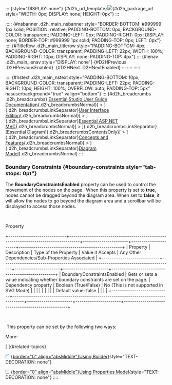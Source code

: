 ::: {style="DISPLAY: none"}
[](ms-xhelp:///?Id=d2h_url_template){#d2h_url_template}![](!package_url!){#d2h_package_url style="WIDTH: 0px; DISPLAY: none; HEIGHT: 0px"}
:::

::::: {#nsbanner .d2h_main_nsbanner style="BORDER-BOTTOM: #999999 1px solid; POSITION: relative; PADDING-BOTTOM: 0px; BACKGROUND-COLOR: transparent; PADDING-LEFT: 0px; PADDING-RIGHT: 0px; DISPLAY: none; BORDER-TOP: #999999 1px solid; PADDING-TOP: 0px; LEFT: 0px"}
:::: {#TitleRow .d2h_main_titlerow style="PADDING-BOTTOM: 4px; BACKGROUND-COLOR: transparent; PADDING-LEFT: 22px; WIDTH: 100%; PADDING-RIGHT: 10px; DISPLAY: none; PADDING-TOP: 4px"}
::: {#ienav .d2h_main_ienav style="DISPLAY: none"}
[](ms-xhelp:///?Id=039e7685-8b60-42ec-8c62-c92d05308fed){#D2HPrevious .D2HPreviousEnabled}  [](ms-xhelp:///?Id=66a598fc-f2a7-43e4-a96a-f544d63972b4){#D2HNext .D2HNextEnabled}
:::
::::
:::::

:::: {#nstext .d2h_main_nstext style="PADDING-BOTTOM: 10px; BACKGROUND-COLOR: transparent; PADDING-LEFT: 22px; PADDING-RIGHT: 10px; HEIGHT: 100%; OVERFLOW: auto; PADDING-TOP: 5px" hasuserbackground="true" valign="bottom"}
::: {#d2h_breadcrumbs .d2h_breadcrumbs}
[Essential Studio User Guide Documentation](ms-xhelp:///?Id=12457748-09e3-4d74-a240-8e049cedf030){.d2h_breadcrumbsNormal}[ \> ]{.d2h_breadcrumbsLinkSeparator}[User Interface Edition](ms-xhelp:///?Id=c29296b7-531c-413b-a0ec-488ca1f7f669){.d2h_breadcrumbsNormal}[ \> ]{.d2h_breadcrumbsLinkSeparator}[Essential ASP.NET MVC](ms-xhelp:///?Id=4b14e7d1-65c4-4f67-b1aa-2c37709905a5){.d2h_breadcrumbsNormal}[ \> ]{.d2h_breadcrumbsLinkSeparator}[Essential Diagram]{.d2h_breadcrumbsContentsOnly}[ \> ]{.d2h_breadcrumbsLinkSeparator}[Concepts and Features](ms-xhelp:///?Id=04839cdf-94fc-4d24-9f6b-119fdbd7bbfb){.d2h_breadcrumbsNormal}[ \> ]{.d2h_breadcrumbsLinkSeparator}[Diagram Model](ms-xhelp:///?Id=be19c280-2b22-42bc-855f-c6c4be06cdab){.d2h_breadcrumbsNormal}
:::

### Boundary Constraints {#boundary-constraints style="tab-stops: 0pt"}

The **BoundaryConstraintsEnabled** property can be used to control the movement of the nodes on the page.  When this property is set to **true**, nodes cannot be dragged beyond the diagram area. When set to **false**, it will allow the nodes to go beyond the diagram area and a scrollbar will be displayed to access those nodes.

 

Property 

+----------------------------+-----------------------------------------------------------------------------------+----------------------+----------------------+--------------------------------------------------+
| Property                   | Description                                                                       | Type of the Property | Value it Accepts     | Any Other Dependencies/Sub-Properties Associated |
+----------------------------+-----------------------------------------------------------------------------------+----------------------+----------------------+--------------------------------------------------+
| BoundaryConstraintsEnabled | Gets or sets a value indicating whether boundary constraints are set on the page. | Dependency property  | Boolean (True/False) | No (This is not supported in SVG Mode)           |
|                            |                                                                                   |                      |                      |                                                  |
|                            | Default value: false                                                              |                      |                      |                                                  |
+----------------------------+-----------------------------------------------------------------------------------+----------------------+----------------------+--------------------------------------------------+

 

 This property can be set by the following two ways:

More:

[ ]{#related-topics}

[![](button.gif){border="0" align="absMiddle"}Using Builder](ms-xhelp:///?Id=63ab6b9d-de94-4388-9af4-ef8b391dd527){style="TEXT-DECORATION: none"}

[![](button.gif){border="0" align="absMiddle"}Using Properties Model](ms-xhelp:///?Id=a80c2346-c676-4bc6-967c-48ff198c8e7f){style="TEXT-DECORATION: none"}
::::
